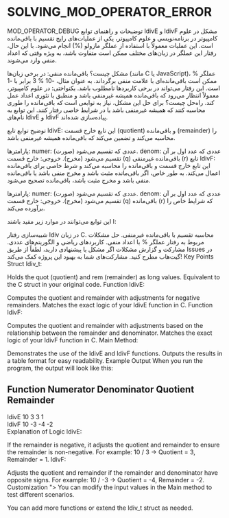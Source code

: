 # SOLVING_MOD_OPERATOR_ERROR
MOD_OPERATOR_DEBUG
توضیحات و راهنمای توابع ldivE و ldivF
مشکل در علوم کامپیوتر
در برنامه‌نویسی و علوم کامپیوتر، یکی از عملیات‌های رایج تقسیم با باقی‌مانده است. این عملیات معمولاً با استفاده از عملگر مازولو (%) انجام می‌شود. با این حال، رفتار این عملگر در زبان‌های مختلف ممکن است متفاوت باشد، به ویژه وقتی که اعداد منفی وارد می‌شوند.

مشکل چیست؟
باقی‌مانده منفی: در برخی زبان‌ها (مانند C یا JavaScript)، عملگر % ممکن است باقی‌مانده‌ای با علامت منفی برگرداند. به عنوان مثال، -10 % 3 برابر با -1 است. این رفتار می‌تواند در برخی کاربردها نامطلوب باشد.
یکنواختی: در علوم کامپیوتر، معمولاً انتظار می‌رود که باقی‌مانده همیشه غیرمنفی باشد و منطبق با تئوری اعداد عمل کند.
راه‌حل چیست؟
برای حل این مشکل، نیاز به توابعی است که باقی‌مانده را طوری محاسبه کنند که همیشه غیرمنفی باشد یا در شرایط خاصی رفتار کنند. این توابع به نام‌های ldivE و ldivF پیاده‌سازی شده‌اند.

توضیح توابع
تابع ldivE:
این تابع خارج قسمت (quotient) و باقی‌مانده (remainder) را محاسبه می‌کند و تضمین می‌کند که باقی‌مانده همیشه غیرمنفی باشد.

پارامترها:
numer: عددی که تقسیم می‌شود (صورت).
denom: عددی که عدد اول بر آن تقسیم می‌شود (مخرج).
خروجی:
خارج قسمت (q)
باقی‌مانده غیرمنفی (r)
تابع ldivF:
این تابع خارج قسمت و باقی‌مانده را محاسبه می‌کند و شرط خاصی برای باقی‌مانده اعمال می‌کند. به طور خاص، اگر باقی‌مانده مثبت باشد و مخرج منفی باشد یا باقی‌مانده منفی باشد و مخرج مثبت باشد، باقی‌مانده تصحیح می‌شود.

پارامترها:
numer: عددی که تقسیم می‌شود (صورت).
denom: عددی که عدد اول بر آن تقسیم می‌شود (مخرج).
خروجی:
خارج قسمت (q)
باقی‌مانده (r) که شرایط خاص را برآورده می‌کند.

ا
این توابع می‌توانند در موارد زیر مفید باشند:

شبیه‌سازی رفتار ldiv در زبان C.
محاسبه تقسیم با باقی‌مانده غیرمنفی.
حل مشکلات مربوط به رفتار عملگر % با اعداد منفی.
کاربردهای ریاضی و الگوریتم‌های عددی.
مشارکت و گزارش مشکلات
اگر مشکل یا پیشنهادی دارید، لطفاً از طریق Issues در گیت‌هاب مطرح کنید. مشارکت‌های شما به بهبود این پروژه کمک می‌کند!
Key Points
Struct ldiv_t:

Holds the quot (quotient) and rem (remainder) as long values.
Equivalent to the C struct in your original code.
Function ldivE:

Computes the quotient and remainder with adjustments for negative remainders.
Matches the exact logic of your ldivE function in C.
Function ldivF:

Computes the quotient and remainder with adjustments based on the relationship between the remainder and denominator.
Matches the exact logic of your ldivF function in C.
Main Method:

Demonstrates the use of the ldivE and ldivF functions.
Outputs the results in a table format for easy readability.
Example Output
When you run the program, the output will look like this:

Function        Numerator       Denominator     Quotient        Remainder  
----------------------------------------------------------------------------  
ldivE           10              3               3               1  
ldivF           10              -3              -4              -2  
Explanation of Logic
ldivE:

If the remainder is negative, it adjusts the quotient and remainder to ensure the remainder is non-negative.
For example: 10 / 3 → Quotient = 3, Remainder = 1.
ldivF:

Adjusts the quotient and remainder if the remainder and denominator have opposite signs.
For example: 10 / -3 → Quotient = -4, Remainder = -2.
Customization
"> You can modify the input values in the Main method to test different scenarios.

You can add more functions or extend the ldiv_t struct as needed.

